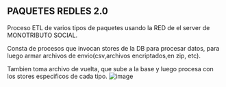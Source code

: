 ## PAQUETES REDLES 2.0
Proceso ETL de varios tipos de paquetes usando la RED de el server de MONOTRIBUTO SOCIAL.

Consta de procesos que invocan stores de la DB para procesar datos, para luego armar archivos de envio(csv,archivos encriptados,en zip, etc).

Tambien toma archivo de vuelta, que sube a la base y luego procesa con los stores especificos de cada tipo.
![image](https://github.com/user-attachments/assets/8fdf1a4e-3a37-497a-9d14-9b286742eebe)

